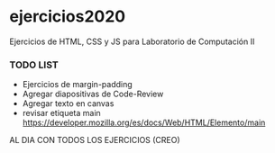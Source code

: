 # ejercicios2020
Ejercicios de HTML, CSS y JS para Laboratorio de Computación II

### TODO LIST
* Ejercicios de margin-padding
* Agregar diapositivas de Code-Review
* Agregar texto en canvas
* revisar etiqueta main https://developer.mozilla.org/es/docs/Web/HTML/Elemento/main

AL DIA CON TODOS LOS EJERCICIOS (CREO)
